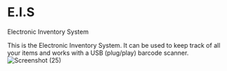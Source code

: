 # E.I.S
Electronic Inventory System

This is the Electronic Inventory System.
It can be used to keep track of all your items and works with a USB (plug/play) barcode scanner.
![Screenshot (25)](https://user-images.githubusercontent.com/115889137/207741161-2d7f9947-78e7-4cbc-810e-84b8ea751485.png)
